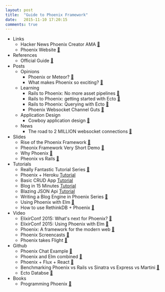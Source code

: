 ```yaml
---
layout: post
title:  "Guide to Phoenix Framework"
date:   2015-11-10 17:20:15
comments: true
---
```


- Links
    - Hacker News Phoenix Creator AMA [:link:](https://news.ycombinator.com/item?id=8671618)
    - Phoenix Website [:link:](http://www.phoenixframework.org/docs/overview)
- References
    - Official Guide [:link:](http://www.phoenixframework.org/docs/up-and-running)
- Posts
    - Opinions
        - Phoenix or Meteor? [:link:](https://www.quora.com/Should-I-choose-Meteor-js-or-Phoenix-web-framework-based-on-Elixir-for-building-scalable-web-applications-with-realtime-connectivity)
        - What makes Phoenix so exciting? [:link:](http://jerel.co/blog/2015/11/why-im-excited-about-elixir-and-phoenix)
    - Learning 
        - Rails to Phoenix: No more asset pipelines [:link:](http://blog.tokafish.com/rails-to-phoenix-brunch/)
        - Rails to Phoenix: getting started with Ecto [:link:](http://blog.tokafish.com/rails-to-phoenix-getting-started-with-ecto/)
        - Rails to Phoenix: Querying with Ecto [:link:](http://blog.tokafish.com/rails-to-phoenix-querying-with-ecto/)
        - Phoenix Websocket Channel Guts [:link:](http://zohaib.me/guts-of-phoenix-channels/)
    - Application Design
        - Cowboy application design [:link:](http://learningelixir.joekain.com/cowboy-application-design/)
    - News
        - The road to 2 MILLION websocket connections [:link:](http://www.phoenixframework.org/blog/the-road-to-2-million-websocket-connections)
- Slides
    - Rise of the Phoenix Framework [:floppy_disk:](http://slides.com/chrismccord/rise-of-the-phoenix#/)
    - Pheonix Framework Very Short Demo [:floppy_disk:](https://speakerdeck.com/maveonair/phoenix-framework)
    - Why Phoenix [:floppy_disk:](https://speakerdeck.com/pedroassumpcao/phoenix-framework)
    - Pheonix vs Rails [:floppy_disk:](https://speakerdeck.com/ma2gedev/ruby-on-rails-vs-phoenix-framework-number-shinjukuex-number-m3dev)
- Tutorials
    - Really Fantastic Tutorial Series [:link:](http://phoenix.thefirehoseproject.com/1.html)
    - Phoenix + Heroku [Tutorial](https://speakerdeck.com/ma2gedev/guide-to-build-a-realtime-application-using-phoenix-on-heroku)
    - Basic CRUD App [Tutorial](http://gogogarrett.sexy/programming-in-elixir-with-the-phoenix-framework-building-a-basic-CRUD-app/)
    - Blog in 15 Minutes [Tutorial](http://codetunes.com/2015/phoenix-blog/)
    - Blazing JSON Api [Tutorial](https://robots.thoughtbot.com/testing-a-phoenix-elixir-json-api)
    - Writing a Blog Engine in Phoenix Series [:link:](https://medium.com/@diamondgfx/introduction-fe138ac6079d#.2n6x0a5bx)
    - Using Phoenix with Elm [:link:](http://www.cultivatehq.com/posts/phoenix-elm-1/)
    - How to use RethinkDB + Phoenix [:link:](http://stackoverflow.com/questions/31457945/how-to-use-rethinkdb-with-phoenixframework)
- Video
    - ElixirConf 2015: What's next for Phoenix? [:movie_camera:](https://www.youtube.com/watch?v=IMUpYOc9z3c)
    - ElixirConf 2015: Using Phoenix with Elm [:movie_camera:](https://www.youtube.com/watch?v=MgFDZx1LmOE)
    - Phoenix: A framework for the modern web [:movie_camera:](http://www.chrismccord.com/blog/2015/06/26/ndc-oslo-2015-phoenix-a-framework-for-the-modern-web/)
    - Phoenix Screencasts [:movie_camera:](http://phoenixscreencasts.com/episodes)
    - Phoenix takes Flight [:movie_camera:](http://www.chrismccord.com/blog/2015/05/09/elixirconfeu-keynote-phoenix-takes-flight/)
- Github
    - Phoenix Chat Example [:link:](https://github.com/chrismccord/phoenix_chat_example)
    - Phoenix and Elm combined [:link:](https://github.com/CultivateHQ/seat_saver)
    - Phoenix + Flux + React [:link:](https://github.com/hsavit1/phoenix-flux-react)
    - Benchmarking Phoenix vs Rails vs Sinatra vs Express vs Martini [:link:](https://github.com/mroth/phoenix-showdown)
    - Ecto Databse [:link:](https://github.com/elixir-lang/ecto)
- Books
    - Programming Phoenix [:book:](https://pragprog.com/book/phoenix/programming-phoenix)
